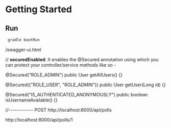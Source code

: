 # Getting Started


## Run 

```bash
 gradle bootRun
```


/swagger-ui.html



//
**securedEnabled**: It enables the @Secured annotation using which you can protect your controller/service methods like so -

@Secured("ROLE_ADMIN")
public User getAllUsers() {}

@Secured({"ROLE_USER", "ROLE_ADMIN"})
public User getUser(Long id) {}

@Secured("IS_AUTHENTICATED_ANONYMOUSLY")
public boolean isUsernameAvailable() {}

//------------
POST
http://localhost:8000/api/polls

http://localhost:8000/api/polls/1